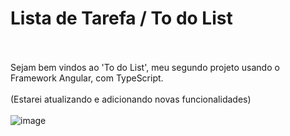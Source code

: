 # Lista de Tarefa / To do List
<br><br>
Sejam bem vindos ao 'To do List', meu segundo projeto usando o Framework Angular, com TypeScript. <br>
<br>
(Estarei atualizando e adicionando novas funcionalidades)<br>
<br>
![image](https://user-images.githubusercontent.com/63565141/233812099-81fd5e36-3240-4980-9522-2bec31740bab.png)
